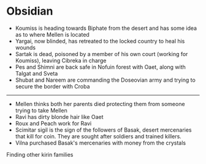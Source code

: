 # Obsidian

- Koumiss is heading towards Biphate from the desert and has some idea as to where Mellen is located
- Yargai, now blinded, has retreated to the locked country to heal his wounds
- Sartak is dead, poisoned by a member of his own court (working for Koumiss), leaving Cibreka in charge
- Pes and Shimni are back safe in Nofuin forest with Oaet, along with Talgat and Sveta
- Shubat and Nareem are commanding the Doseovian army and trying to secure the border with Croba

---

- Mellen thinks both her parents died protecting them from someone trying to take Mellen
- Ravi has dirty blonde hair like Oaet
- Roux and Peach work for Ravi
- Scimitar sigil is the sign of the followers of Basak, desert mercenaries that kill for coin. They are sought after soldiers and trained killers.
- Vilna purchased Basak's mercenaries with money from the crystals

Finding other kirin families